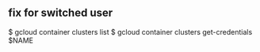 

## fix for switched user
$ gcloud container clusters list
$ gcloud container clusters get-credentials $NAME
